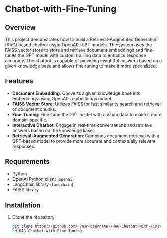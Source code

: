 # Chatbot-with-Fine-Tuning

## Overview

This project demonstrates how to build a Retrieval-Augmented Generation (RAG) based chatbot using OpenAI's GPT models. The system uses the FAISS vector store to store and retrieve document embeddings and fine-tunes the GPT model with custom training data to enhance response accuracy. The chatbot is capable of providing insightful answers based on a given knowledge base and allows fine-tuning to make it more specialized.

## Features

- **Document Embedding**: Converts a given knowledge base into embeddings using OpenAI's embeddings model.
- **FAISS Vector Store**: Utilizes FAISS for fast similarity search and retrieval of document chunks.
- **Fine-Tuning**: Fine-tune the GPT model with custom data to make it more domain-specific.
- **Interactive Chatbot**: Engage in real-time conversations and retrieve answers based on the knowledge base.
- **Retrieval-Augmented Generation**: Combines document retrieval with a GPT-based model to provide more accurate and contextually relevant responses.

## Requirements

- Python 
- OpenAI Python client (`openai`)
- LangChain library (`langchain`)
- FAISS library 

## Installation

1. Clone the repository:
   ```bash
   git clone https://github.com/<your-username>/RAG-Chatbot-with-Fine-Tuning.git
   cd RAG-Chatbot-with-Fine-Tuning

